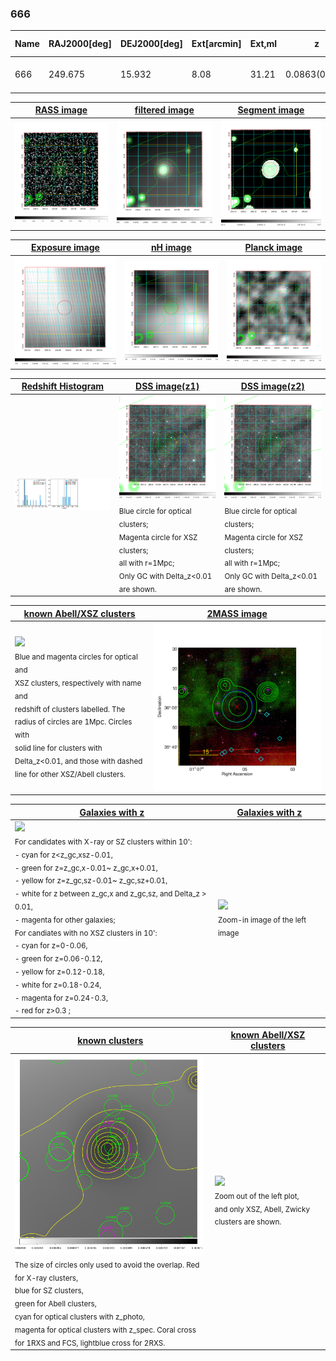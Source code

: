 <div STYLE="page-break-after: always;"></div>

### 666

|Name|RAJ2000[deg]|DEJ2000[deg] |Ext[arcmin]| Ext,ml | z | z_src| C|GC(XSZ,Delta_z<0.01)| GC(OPT,Delta_z<0.01)|GC| R_sig[arcmin] | R500[arcmin] | R500[Mpc]| CRsig[c/s] | CR500[c/s] |L500[1E44 erg/s]|F500[1E-12 erg/s/cm^2]| M500[1E14 Msun]|Tx[keV]|Cnt_sig|Beta|Rc[arcmin]|Comment|Alias|
|---|---|---|---|---|---|------|---|--------|---------|----------|---|---|---|---|---|---|---|---|---|---|---|---|---|---|
|666| 249.675| 15.932| 8.08| 31.21| 0.0863(0.007)| z1,| G| -| -| C, F20, W| 14.650| 7.396| 0.718| 0.093(0.039)| 0.086(0.036)| 0.280(0.091)| 1.509(0.491)| 1.14(0.19)| 2.39(0.25)| 89.7| 0.818(-0.172+0.129)| 5.220(-1.517+1.235)| -| t394|

|[RASS image](../image/666/666_img.pdf)|[filtered image](../image/666/666_fil.pdf)|[Segment image](../image/666/666_seg.pdf)|
|-------------------|--------------------|-------------------|
| <img src="../image/666/666_img.png" width="300">  | <img src="../image/666/666_fil.png" width="300">   | <img src="../image/666/666_seg.png" width="300">  |

|[Exposure image](../image/666/666_mex.pdf)| [nH image](../image/666/666_nh.pdf)| [Planck image](../image/666/666_p.pdf)|
|-------------------|--------------------|-------------------|
|<img src="../image/666/666_mex.png" width="300">   | <img src="../image/666/666_nh.png" width="300">    | <img src="../image/666/666_p.png" width="300"> |

|[Redshift Histogram](../image/666/666_zg.pdf) | [DSS image(z1)](../image/666/666_dss_z1.pdf)      |  [DSS image(z2)](../image/666/666_dss_z2.pdf)    |
|-------------------|--------------------|-------------------|
|<img src="../image/666/666_zg.png" width="300"> |<img src="../image/666/666_dss_z1.png" width="300"> <sub><br>Blue circle for optical clusters; <br>Magenta circle for XSZ clusters; <br>all with r=1Mpc; <br>Only GC with Delta_z<0.01 are shown. </sub>| <img src="../image/666/666_dss_z2.png" width="300"><sub><br>Blue circle for optical clusters; <br>Magenta circle for XSZ clusters; <br>all with r=1Mpc; <br>Only GC with Delta_z<0.01 are shown. </sub> |

|[known Abell/XSZ clusters](../image/666/666_m.pdf) | [2MASS image](../image/666/666_2mass.pdf)      |
|-------------------|-------------------|
|<img src=../image/666/666_m.png width="300"> <br><sub>Blue and magenta circles for optical and <br>XSZ clusters, respectively with name and <br>redshift of clusters labelled. The <br>radius of circles are 1Mpc. Circles with <br>solid line for clusters with <br>Delta_z<0.01, and those with dashed <br>line for other XSZ/Abell clusters.        </sub>|<img src="../image/666/666_2mass.png" width="300">  |

|[Galaxies with z](../image/666/666_opt_ned.pdf) |[Galaxies with z](../image/666/666_opt_ned_zoom.pdf) |
|-------------------|-------------------|
| <img src=../image/666/666_opt_ned.png width="300"> <br><sub> For candidates with X-ray or SZ clusters within 10': <br> - cyan for z<z_gc,xsz-0.01, <br> - green for z=z_gc,x-0.01~ z_gc,x+0.01, <br> - yellow for z=z_gc,sz-0.01~ z_gc,sz+0.01, <br> - white for z between z_gc,x and z_gc,sz, and Delta_z > 0.01, <br> - magenta for other galaxies; <br>For candiates with no XSZ clusters in 10': <br> - cyan for z=0-0.06, <br> - green for z=0.06-0.12, <br> - yellow for z=0.12-0.18, <br> - white for z=0.18-0.24, <br> - magenta for z=0.24-0.3, <br> - red for z>0.3 ;  </sub>|<img src=../image/666/666_opt_ned_zoom.png width="300">  <br><sub> Zoom-in image of the left image</sub>|

|[known clusters](../image/666/666_gc.pdf) |[known Abell/XSZ clusters](../image/666/666_gc_large.pdf) |
|-------------------|-------------------|
| <img src=../image/666/666_gc.png width="300"> <br><sub> The size of circles only used to avoid the overlap. Red for X-ray clusters, <br> blue for SZ clusters, <br> green for Abell clusters, <br> cyan for optical clusters with z_photo, <br> magenta for optical clusters with z_spec. Coral cross for 1RXS and FCS, lightblue cross for 2RXS. </sub>|<img src=../image/666/666_gc_large.png width="300"> <br><sub> Zoom out of the left plot, <br> and only XSZ, Abell, Zwicky clusters are shown. </sub> |



